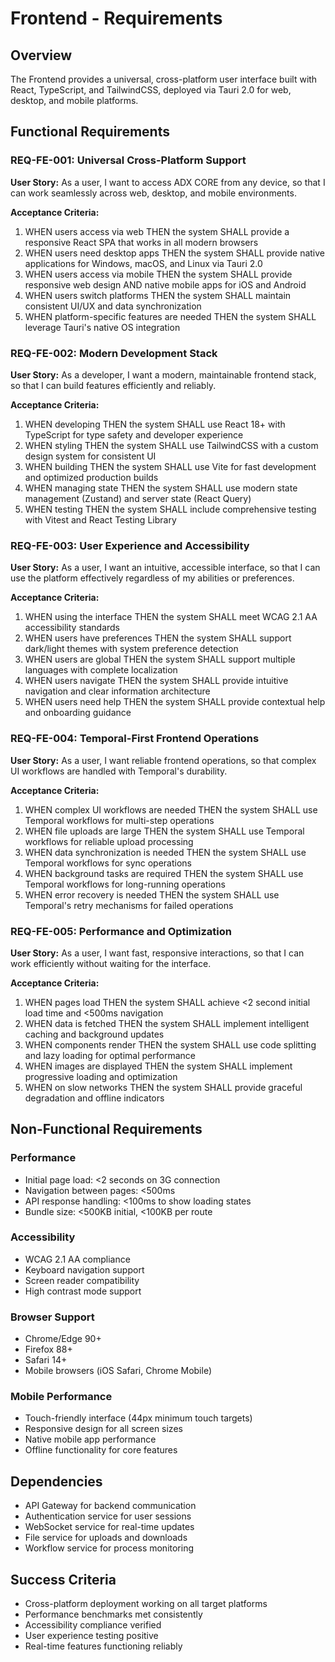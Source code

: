 # Frontend - Requirements

## Overview
The Frontend provides a universal, cross-platform user interface built with React, TypeScript, and TailwindCSS, deployed via Tauri 2.0 for web, desktop, and mobile platforms.

## Functional Requirements

### REQ-FE-001: Universal Cross-Platform Support
**User Story:** As a user, I want to access ADX CORE from any device, so that I can work seamlessly across web, desktop, and mobile environments.

**Acceptance Criteria:**
1. WHEN users access via web THEN the system SHALL provide a responsive React SPA that works in all modern browsers
2. WHEN users need desktop apps THEN the system SHALL provide native applications for Windows, macOS, and Linux via Tauri 2.0
3. WHEN users access via mobile THEN the system SHALL provide responsive web design AND native mobile apps for iOS and Android
4. WHEN users switch platforms THEN the system SHALL maintain consistent UI/UX and data synchronization
5. WHEN platform-specific features are needed THEN the system SHALL leverage Tauri's native OS integration

### REQ-FE-002: Modern Development Stack
**User Story:** As a developer, I want a modern, maintainable frontend stack, so that I can build features efficiently and reliably.

**Acceptance Criteria:**
1. WHEN developing THEN the system SHALL use React 18+ with TypeScript for type safety and developer experience
2. WHEN styling THEN the system SHALL use TailwindCSS with a custom design system for consistent UI
3. WHEN building THEN the system SHALL use Vite for fast development and optimized production builds
4. WHEN managing state THEN the system SHALL use modern state management (Zustand) and server state (React Query)
5. WHEN testing THEN the system SHALL include comprehensive testing with Vitest and React Testing Library

### REQ-FE-003: User Experience and Accessibility
**User Story:** As a user, I want an intuitive, accessible interface, so that I can use the platform effectively regardless of my abilities or preferences.

**Acceptance Criteria:**
1. WHEN using the interface THEN the system SHALL meet WCAG 2.1 AA accessibility standards
2. WHEN users have preferences THEN the system SHALL support dark/light themes with system preference detection
3. WHEN users are global THEN the system SHALL support multiple languages with complete localization
4. WHEN users navigate THEN the system SHALL provide intuitive navigation and clear information architecture
5. WHEN users need help THEN the system SHALL provide contextual help and onboarding guidance

### REQ-FE-004: Temporal-First Frontend Operations
**User Story:** As a user, I want reliable frontend operations, so that complex UI workflows are handled with Temporal's durability.

**Acceptance Criteria:**
1. WHEN complex UI workflows are needed THEN the system SHALL use Temporal workflows for multi-step operations
2. WHEN file uploads are large THEN the system SHALL use Temporal workflows for reliable upload processing
3. WHEN data synchronization is needed THEN the system SHALL use Temporal workflows for sync operations
4. WHEN background tasks are required THEN the system SHALL use Temporal workflows for long-running operations
5. WHEN error recovery is needed THEN the system SHALL use Temporal's retry mechanisms for failed operations

### REQ-FE-005: Performance and Optimization
**User Story:** As a user, I want fast, responsive interactions, so that I can work efficiently without waiting for the interface.

**Acceptance Criteria:**
1. WHEN pages load THEN the system SHALL achieve <2 second initial load time and <500ms navigation
2. WHEN data is fetched THEN the system SHALL implement intelligent caching and background updates
3. WHEN components render THEN the system SHALL use code splitting and lazy loading for optimal performance
4. WHEN images are displayed THEN the system SHALL implement progressive loading and optimization
5. WHEN on slow networks THEN the system SHALL provide graceful degradation and offline indicators

## Non-Functional Requirements

### Performance
- Initial page load: <2 seconds on 3G connection
- Navigation between pages: <500ms
- API response handling: <100ms to show loading states
- Bundle size: <500KB initial, <100KB per route

### Accessibility
- WCAG 2.1 AA compliance
- Keyboard navigation support
- Screen reader compatibility
- High contrast mode support

### Browser Support
- Chrome/Edge 90+
- Firefox 88+
- Safari 14+
- Mobile browsers (iOS Safari, Chrome Mobile)

### Mobile Performance
- Touch-friendly interface (44px minimum touch targets)
- Responsive design for all screen sizes
- Native mobile app performance
- Offline functionality for core features

## Dependencies
- API Gateway for backend communication
- Authentication service for user sessions
- WebSocket service for real-time updates
- File service for uploads and downloads
- Workflow service for process monitoring

## Success Criteria
- Cross-platform deployment working on all target platforms
- Performance benchmarks met consistently
- Accessibility compliance verified
- User experience testing positive
- Real-time features functioning reliably